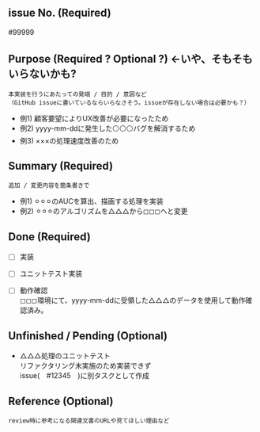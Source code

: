 ## issue No. (Required)

#99999


## Purpose (Required ? Optional ?) ←いや、そもそもいらないかも?

```
本実装を行うにあたっての発端 / 目的 / 意図など  
（GitHub issueに書いているならいらなさそう。issueが存在しない場合は必要かも？）
```

- 例1) 顧客要望によりUX改善が必要になったため
- 例2) yyyy-mm-ddに発生した⚪️⚪️⚪️バグを解消するため
- 例3) ×××の処理速度改善のため


## Summary (Required)

```
追加 / 変更内容を箇条書きで
```

- 例1) ⚪︎⚪︎⚪︎のAUCを算出、描画する処理を実装
- 例2) ⚪︎⚪︎⚪︎のアルゴリズムを△△△から◻︎◻︎◻︎へと変更


## Done (Required)

- [ ] 実装
- [ ] ユニットテスト実装
- [ ] 動作確認  
◻︎◻︎◻︎環境にて、yyyy-mm-ddに受領した△△△のデータを使用して動作確認済み。


## Unfinished / Pending (Optional)

- △△△処理のユニットテスト  
リファクタリング未実施のため実装できず  
issue(　#12345　)に別タスクとして作成


## Reference (Optional)

```
review時に参考になる関連文書のURLや見てほしい理由など
```
